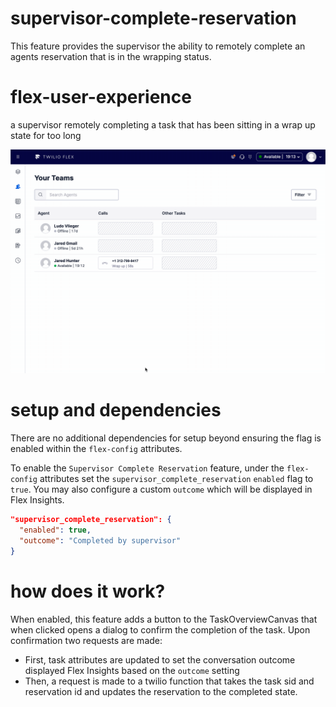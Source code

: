 # supervisor-complete-reservation

This feature provides the supervisor the ability to remotely complete an agents reservation that is in the wrapping status.

# flex-user-experience

a supervisor remotely completing a task that has been sitting in a wrap up state for too long

![alt text](screenshots/complete-reservation.gif)

# setup and dependencies

There are no additional dependencies for setup beyond ensuring the flag is enabled within the `flex-config` attributes.

To enable the `Supervisor Complete Reservation` feature, under the `flex-config` attributes set the `supervisor_complete_reservation` `enabled` flag to `true`. You may also configure a custom `outcome` which will be displayed in Flex Insights.

```json
"supervisor_complete_reservation": {
  "enabled": true,
  "outcome": "Completed by supervisor"
}
```

# how does it work?

When enabled, this feature adds a button to the TaskOverviewCanvas that when clicked opens a dialog to confirm the completion of the task. Upon confirmation two requests are made:

- First, task attributes are updated to set the conversation outcome displayed Flex Insights based on the `outcome` setting
- Then, a request is made to a twilio function that takes the task sid and reservation id and updates the reservation to the completed state.
